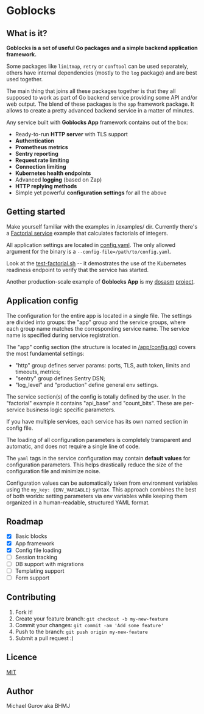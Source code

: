 # Goblocks

## What is it?

**Goblocks is a set of useful Go packages and a simple backend application framework.**

Some packages like `limitmap`, `retry` or `conftool` can be used separately, others have internal dependencies (mostly to the `log` package) and are best used together.

The main thing that joins all these packages together is that they all supposed to work as part of Go backend service providing some API and/or web output. The blend of these packages is the `app` framework package. It allows to create a pretty advanced backend service in a matter of minutes.

Any service built with **Goblocks App** framework contains out of the box:
 - Ready-to-run **HTTP server** with TLS support
 - **Authentication**
 - **Prometheus metrics**
 - **Sentry reporting**
 - **Request rate limiting**
 - **Connection limiting**
 - **Kubernetes health endpoints**
 - Advanced **logging** (based on Zap)
 - **HTTP replying methods**
 - Simple yet powerful **configuration settings** for all the above

## Getting started

Make yourself familiar with the examples in /examples/ dir. Currently there's a [Factorial service](https://github.com/bhmj/goblocks/blob/master/examples/factorial/factorial.go) example that calculates factorials of integers.

All application settings are located in [config.yaml](https://github.com/bhmj/goblocks/blob/master/examples/factorial/config.yaml). The only allowed argument for the binary is a `--config-file=/path/to/config.yaml`.

Look at the [test-factorial.sh](https://github.com/bhmj/goblocks/blob/master/examples/factorial/test-factorial.sh) -- it demostrates the use of the Kubernetes readiness endpoint to verify that the service has started.

Another production-scale example of **Goblocks App** is my [dosasm](https://dosasm.com) [project](https://github.com/bhmj/dosassembly).

## Application config

The configuration for the entire app is located in a single file. The settings are divided into groups: the "app" group and the service groups, where each group name matches the corresponding service name. The service name is specified during service registration.

The "app" config section (the structure is located in [/app/config.go](https://github.com/bhmj/goblocks/blob/master/app/config.go)) covers the most fundamental settings:
   - "http" group defines server params: ports, TLS, auth token, limits and timeouts, metrics;
   - "sentry" group defines Sentry DSN;
   - "log_level" and "production" define general env settings.

 The service section(s) of the config is totally defined by the user. In the "factorial" example it contains "api_base" and "count_bits". These are per-service business logic specific parameters.

 If you have multiple services, each service has its own named section in config file.

 The loading of all configuration parameters is completely transparent and automatic, and does not require a single line of code.

 The `yaml` tags in the service configuration may contain **default values** for configuration parameters. This helps drastically reduce the size of the configuration file and minimize noise.

 Configuration values can be automatically taken from environment variables using the `my_key: {ENV_VARIABLE}` syntax. This approach combines the best of both worlds: setting parameters via env variables while keeping them organized in a human-readable, structured YAML format.

## Roadmap

 - [x] Basic blocks
 - [x] App framework
 - [x] Config file loading
 - [ ] Session tracking
 - [ ] DB support with migrations
 - [ ] Templating support
 - [ ] Form support

## Contributing

1. Fork it!
2. Create your feature branch: `git checkout -b my-new-feature`
3. Commit your changes: `git commit -am 'Add some feature'`
4. Push to the branch: `git push origin my-new-feature`
5. Submit a pull request :)

## Licence

[MIT](http://opensource.org/licenses/MIT)

## Author

Michael Gurov aka BHMJ
